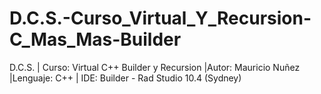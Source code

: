 # D.C.S.-Curso_Virtual_Y_Recursion-C_Mas_Mas-Builder
D.C.S. | Curso: Virtual C++ Builder y Recursion |Autor: Mauricio Nuñez |Lenguaje: C++ | IDE: Builder - Rad Studio 10.4 (Sydney)
